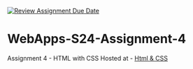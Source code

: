 [![Review Assignment Due Date](https://classroom.github.com/assets/deadline-readme-button-24ddc0f5d75046c5622901739e7c5dd533143b0c8e959d652212380cedb1ea36.svg)](https://classroom.github.com/a/4386q9bN)
# WebApps-S24-Assignment-4
Assignment 4 - HTML with CSS
Hosted at - [Html & CSS](https://44-563-web-apps-s24.github.io/44563-webapps-s24-assignment4-5r1kanth/)
